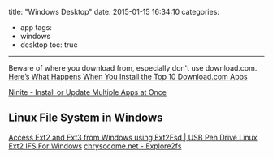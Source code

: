 title: "Windows Desktop"
date: 2015-01-15 16:34:10
categories:
- app
tags:
- windows
- desktop
toc: true
---

Beware of where you download from, especially don't use download.com.
[Here’s What Happens When You Install the Top 10 Download.com Apps](http://www.howtogeek.com/198622/heres-what-happens-when-you-install-the-top-10-download.com-apps/)

[Ninite - Install or Update Multiple Apps at Once](https://ninite.com/)

## Linux File System in Windows

[Access Ext2 and Ext3 from Windows using Ext2Fsd | USB Pen Drive Linux](http://www.pendrivelinux.com/access-ext2-and-ext3-from-windows/)
[Ext2 IFS For Windows](http://www.fs-driver.org/)
[chrysocome.net - Explore2fs](http://www.chrysocome.net/explore2fs)
